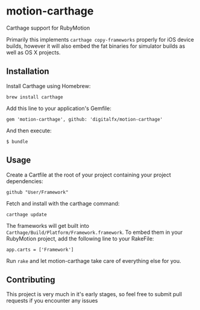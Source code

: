 # motion-carthage

Carthage support for RubyMotion

Primarily this implements `carthage copy-frameworks` properly for iOS device builds, however it will also embed the fat binaries for simulator builds as well as OS X projects.

## Installation

Install Carthage using Homebrew:

    brew install carthage

Add this line to your application's Gemfile:

    gem 'motion-carthage', github: 'digitalfx/motion-carthage'

And then execute:

    $ bundle

## Usage

Create a Cartfile at the root of your project containing your project dependencies:

    github "User/Framework"

Fetch and install with the carthage command:

    carthage update

The frameworks will get built into `Carthage/Build/Platform/Framework.framework`. To embed them in your RubyMotion project, add the following line to your RakeFile:

    app.carts = ['Framework']

Run `rake` and let motion-carthage take care of everything else for you.

## Contributing

This project is very much in it's early stages, so feel free to submit pull requests if you encounter any issues
